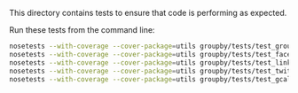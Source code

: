 This directory contains tests to ensure that code is performing as expected.

Run these tests from the command line: 

```Bash
nosetests --with-coverage --cover-package=utils groupby/tests/test_groupby.py
nosetests --with-coverage --cover-package=utils groupby/tests/test_facebook.py
nosetests --with-coverage --cover-package=utils groupby/tests/test_linkedin.py
nosetests --with-coverage --cover-package=utils groupby/tests/test_twitter.py
nosetests --with-coverage --cover-package=utils groupby/tests/test_gcal.py
```
